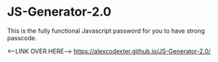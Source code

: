 # JS-Generator-2.0
This is the fully functional Javascript password for you to have strong passcode.

<--LINK OVER HERE-->
https://alexcodexter.github.io/JS-Generator-2.0/
